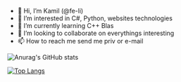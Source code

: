 - 👋 Hi, I’m Kamil (@fe-li)
- 👀 I’m interested in C#, Python, websites technologies
- 🌱 I’m currently learning C++ Blas
- 💞️ I’m looking to collaborate on everythings interesting
- 📫 How to reach me send me priv or e-mail

![Anurag's GitHub stats](https://github-readme-stats.vercel.app/api?username=fe-li&show_icons=true&theme=radical)

[![Top Langs](https://github-readme-stats.vercel.app/api/top-langs/?username=fe-li&layout=compact)](https://github.com/fe-li/github-readme-stats)
<!---
fe-li/fe-li is a ✨ special ✨ repository because its `README.md` (this file) appears on your GitHub profile.
You can click the Preview link to take a look at your changes.
--->
